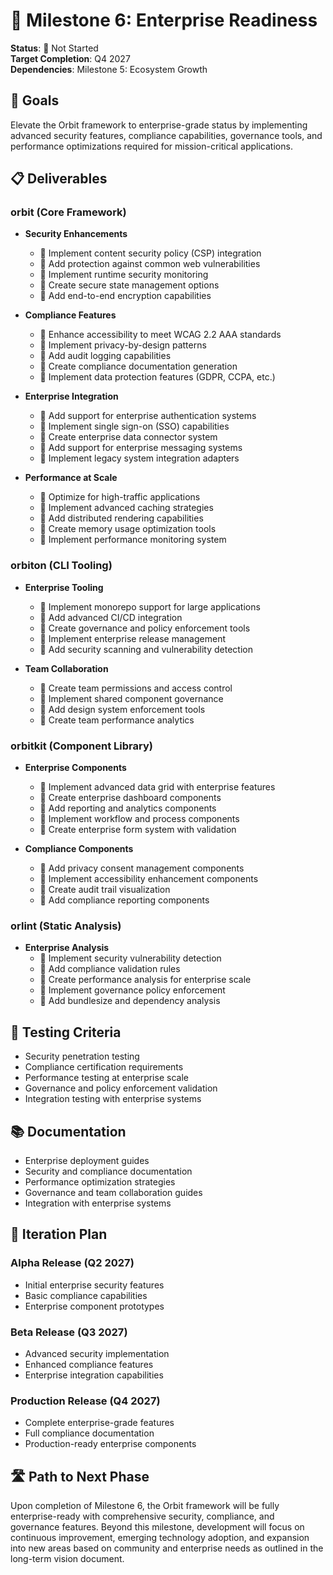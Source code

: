 # 🏢 Milestone 6: Enterprise Readiness

**Status**: 🔴 Not Started  
**Target Completion**: Q4 2027  
**Dependencies**: Milestone 5: Ecosystem Growth

## 🎯 Goals

Elevate the Orbit framework to enterprise-grade status by implementing advanced security features, compliance capabilities, governance tools, and performance optimizations required for mission-critical applications.

## 📋 Deliverables

### orbit (Core Framework)

- **Security Enhancements**
  - 🔴 Implement content security policy (CSP) integration
  - 🔴 Add protection against common web vulnerabilities
  - 🔴 Implement runtime security monitoring
  - 🔴 Create secure state management options
  - 🔴 Add end-to-end encryption capabilities

- **Compliance Features**
  - 🔴 Enhance accessibility to meet WCAG 2.2 AAA standards
  - 🔴 Implement privacy-by-design patterns
  - 🔴 Add audit logging capabilities
  - 🔴 Create compliance documentation generation
  - 🔴 Implement data protection features (GDPR, CCPA, etc.)

- **Enterprise Integration**
  - 🔴 Add support for enterprise authentication systems
  - 🔴 Implement single sign-on (SSO) capabilities
  - 🔴 Create enterprise data connector system
  - 🔴 Add support for enterprise messaging systems
  - 🔴 Implement legacy system integration adapters

- **Performance at Scale**
  - 🔴 Optimize for high-traffic applications
  - 🔴 Implement advanced caching strategies
  - 🔴 Add distributed rendering capabilities
  - 🔴 Create memory usage optimization tools
  - 🔴 Implement performance monitoring system

### orbiton (CLI Tooling)

- **Enterprise Tooling**
  - 🔴 Implement monorepo support for large applications
  - 🔴 Add advanced CI/CD integration
  - 🔴 Create governance and policy enforcement tools
  - 🔴 Implement enterprise release management
  - 🔴 Add security scanning and vulnerability detection

- **Team Collaboration**
  - 🔴 Create team permissions and access control
  - 🔴 Implement shared component governance
  - 🔴 Add design system enforcement tools
  - 🔴 Create team performance analytics

### orbitkit (Component Library)

- **Enterprise Components**
  - 🔴 Implement advanced data grid with enterprise features
  - 🔴 Create enterprise dashboard components
  - 🔴 Add reporting and analytics components
  - 🔴 Implement workflow and process components
  - 🔴 Create enterprise form system with validation

- **Compliance Components**
  - 🔴 Add privacy consent management components
  - 🔴 Implement accessibility enhancement components
  - 🔴 Create audit trail visualization
  - 🔴 Add compliance reporting components

### orlint (Static Analysis)

- **Enterprise Analysis**
  - 🔴 Implement security vulnerability detection
  - 🔴 Add compliance validation rules
  - 🔴 Create performance analysis for enterprise scale
  - 🔴 Implement governance policy enforcement
  - 🔴 Add bundlesize and dependency analysis

## 🧪 Testing Criteria

- Security penetration testing
- Compliance certification requirements
- Performance testing at enterprise scale
- Governance and policy enforcement validation
- Integration testing with enterprise systems

## 📚 Documentation

- Enterprise deployment guides
- Security and compliance documentation
- Performance optimization strategies
- Governance and team collaboration guides
- Integration with enterprise systems

## 🔄 Iteration Plan

### Alpha Release (Q2 2027)
- Initial enterprise security features
- Basic compliance capabilities
- Enterprise component prototypes

### Beta Release (Q3 2027)
- Advanced security implementation
- Enhanced compliance features
- Enterprise integration capabilities

### Production Release (Q4 2027)
- Complete enterprise-grade features
- Full compliance documentation
- Production-ready enterprise components

## 🛣️ Path to Next Phase

Upon completion of Milestone 6, the Orbit framework will be fully enterprise-ready with comprehensive security, compliance, and governance features. Beyond this milestone, development will focus on continuous improvement, emerging technology adoption, and expansion into new areas based on community and enterprise needs as outlined in the long-term vision document.
